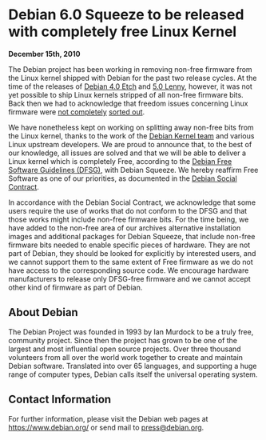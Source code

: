 
Debian 6.0 Squeeze to be released with completely free Linux Kernel
===================================================================


**December 15th, 2010**


The Debian project has been working in removing non-free firmware from the
Linux kernel shipped with Debian for the past two release cycles. At the time
of the releases of [Debian 4.0 Etch](https://www.debian.org/releases/etch/)
and [5.0 Lenny](https://www.debian.org/releases/lenny/), however, it was not yet
possible to ship Linux kernels stripped of all non-free firmware bits. Back
then we had to acknowledge that freedom issues concerning Linux firmware were
[not completely](https://www.debian.org/vote/2006/vote_007)
[sorted out](https://www.debian.org/vote/2008/vote_003).


We have nonetheless kept on working on splitting away non-free bits from the
Linux kernel, thanks to the work of
the [Debian Kernel team](https://wiki.debian.org/DebianKernel) and
various Linux upstream developers. We are proud to announce that, to the best
of our knowledge, all issues are solved and that we will be able to deliver a
Linux kernel which is completely Free, according to
the [Debian Free Software
Guidelines (DFSG)](https://www.debian.org/social_contract#guidelines), with Debian Squeeze. We hereby reaffirm Free Software as
one of our priorities, as documented in
the [Debian Social Contract](https://www.debian.org/social_contract).


In accordance with the Debian Social Contract, we acknowledge that some
users require the use of works that do not conform to the DFSG and that those
works might include non-free firmware bits. For the time being, we have added
to the non-free area of our archives alternative installation images and
additional packages for Debian Squeeze, that include non-free firmware bits
needed to enable specific pieces of hardware. They are not part of Debian, they
should be looked for explicitly by interested users, and we cannot support them
to the same extent of Free firmware as we do not have access to the
corresponding source code. We encourage hardware manufacturers to release only
DFSG-free firmware and we cannot accept other kind of firmware as part of
Debian.


About Debian
------------



The Debian Project was founded in 1993 by Ian Murdock to be a truly
free, community project. Since then the project has grown to be one of
the largest and most influential open source projects. Over three
thousand volunteers from all over the world work together to create and
maintain Debian software. Translated into over 65 languages, and
supporting a huge range of computer types, Debian calls itself the
universal operating system.



Contact Information
-------------------


For further information, please visit the Debian web pages at
<https://www.debian.org/> or send mail to
<press@debian.org>.



